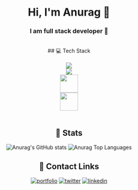 <div align="center">
    <h1>Hi, I'm Anurag 👋</h1>
    <h3>I am full stack developer 🚀 </h3>
    <br>
## 💻 Tech Stack
    <div style=" display: flex;
    flex-direction: column; ">
    <br>
    <a href="https://www.typescriptlang.org/" target="_blank"> <img src="https://img.icons8.com/color/48/000000/typescript.png"/>  </a>
    <a href="https://nextjs.org/" target="_blank"> <img src="https://img.icons8.com/color/48/000000/nextjs.png"/>  </a>
    <a href="https://tailwindcss.com/" target="_blank"> <img height="48" src="https://user-images.githubusercontent.com/79055093/145392357-0d5ac484-b89b-470d-a946-6b458c6d4f87.png"/> </a>
    <a href="https://www.postgresql.org/" target="_blank"> <img height="48" src="https://img.icons8.com/color/48/000000/postgreesql.png"/> </a>
     </div>
     <br>
    
## 🚀 Stats

![Anurag's GitHub stats](https://github-readme-stats.vercel.app/api?username=Anurag30112003&show_icons=true&theme=onedark)
 <img alt="Anurag Top Languages" src="https://github-readme-stats.vercel.app/api/top-langs/?username=Anurag30112003&langs_count=8&count_private=true&layout=compact&theme=react&hide_border=true&bg_color=0D1117" />
    
## 🔗 Contact Links
     
[![portfolio](https://img.shields.io/badge/my_portfolio-000?style=for-the-badge&logo=ko-fi&logoColor=white)](https://anuragdev.me)
[![twitter](https://img.shields.io/badge/twitter-1DA1F2?style=for-the-badge&logo=twitter&logoColor=white)](https://twitter.com/theanuragdev)
[![linkedin](https://img.shields.io/badge/linkedin-0A66C2?style=for-the-badge&logo=linkedin&logoColor=white)](https://www.linkedin.com/in/anurag-sharma-bb2684207/)
 </div> 
